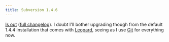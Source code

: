 ```yaml
---
title: Subversion 1.4.6
---
```


[Is out](http://subversion.tigris.org/svn_1.4_releasenotes.html) ([full changelog](http://svn.collab.net/viewvc/svn/tags/1.4.6/CHANGES?revision=28590&view=markup)). I doubt I'll bother upgrading though from the default 1.4.4 installation that comes with [Leopard](http://www.wincent.com/knowledge-base/Leopard), seeing as I use [Git](http://www.wincent.com/knowledge-base/Git) for everything now.

